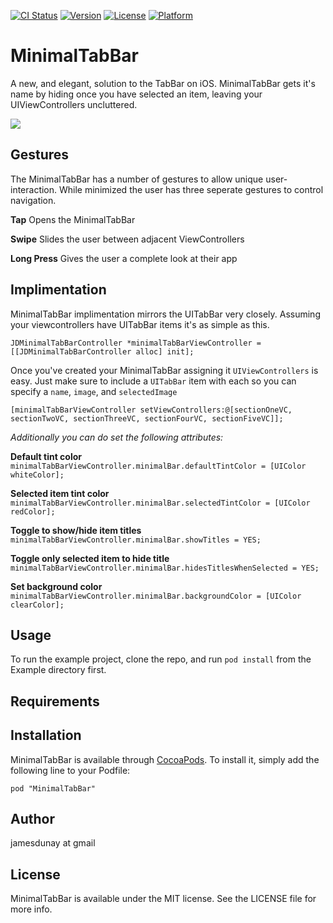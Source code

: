[![CI Status](http://img.shields.io/travis/jamesdunay@gmail.com/MinimalTabBar.svg?style=flat)](https://travis-ci.org/jamesdunay@gmail.com/MinimalTabBar)
[![Version](https://img.shields.io/cocoapods/v/MinimalTabBar.svg?style=flat)](http://cocoadocs.org/docsets/MinimalTabBar)
[![License](https://img.shields.io/cocoapods/l/MinimalTabBar.svg?style=flat)](http://cocoadocs.org/docsets/MinimalTabBar)
[![Platform](https://img.shields.io/cocoapods/p/MinimalTabBar.svg?style=flat)](http://cocoadocs.org/docsets/MinimalTabBar)


# MinimalTabBar

A new, and elegant, solution to the TabBar on iOS. 
MinimalTabBar gets it's name by hiding once you have selected an item, leaving your UIViewControllers uncluttered. 

![](http://i.imgur.com/of7jv2j.gif)


## Gestures
The MinimalTabBar has a number of gestures to allow unique user-interaction. While minimized the user has three seperate gestures to control navigation.

**Tap** Opens the MinimalTabBar

**Swipe** Slides the user between adjacent ViewControllers

**Long Press** Gives the user a complete look at their app


## Implimentation
MinimalTabBar implimentation mirrors the UITabBar very closely. Assuming your viewcontrollers have UITabBar items it's as simple as this.

```objc
JDMinimalTabBarController *minimalTabBarViewController = [[JDMinimalTabBarController alloc] init];
```


Once you've created your MinimalTabBar assigning it `UIViewControllers` is easy. Just make sure to include a `UITabBar` item with each so you can specify a `name`, `image`, and `selectedImage`
```objc
[minimalTabBarViewController setViewControllers:@[sectionOneVC, sectionTwoVC, sectionThreeVC, sectionFourVC, sectionFiveVC]];
```

*Additionally you can do set the following attributes:*

**Default tint color** `minimalTabBarViewController.minimalBar.defaultTintColor = [UIColor whiteColor];`

**Selected item tint color** `minimalTabBarViewController.minimalBar.selectedTintColor = [UIColor redColor];`

**Toggle to show/hide item titles** `minimalTabBarViewController.minimalBar.showTitles = YES;`

**Toggle only selected item to hide title** `minimalTabBarViewController.minimalBar.hidesTitlesWhenSelected = YES;`

**Set background color** `minimalTabBarViewController.minimalBar.backgroundColor = [UIColor clearColor];`

    




## Usage

To run the example project, clone the repo, and run `pod install` from the Example directory first.

## Requirements

## Installation

MinimalTabBar is available through [CocoaPods](http://cocoapods.org). To install
it, simply add the following line to your Podfile:

    pod "MinimalTabBar"

## Author

jamesdunay at gmail 

## License

MinimalTabBar is available under the MIT license. See the LICENSE file for more info.

